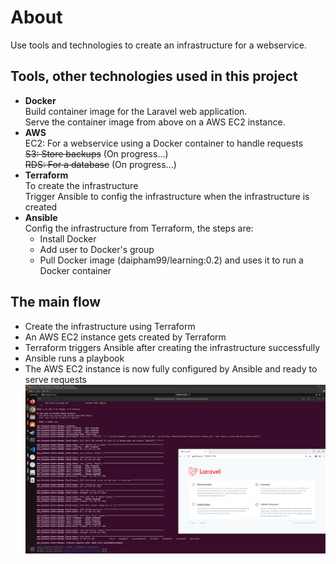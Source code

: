 # About  
Use tools and technologies to create an infrastructure for a webservice.
## Tools, other technologies used in this project
- **Docker**  
    Build container image for the Laravel web application.  
    Serve the container image from above on a AWS EC2 instance.  
- **AWS**  
    EC2:  For a webservice using a Docker container to handle requests  
    ~~S3:  Store backups~~ (On progress...)  
    ~~RDS: For a database~~ (On progress...)  
- **Terraform**  
    To create the infrastructure  
    Trigger Ansible to config the infrastructure when the infrastructure is created  
- **Ansible**  
    Config the infrastructure from Terraform, the steps are:  
    - Install Docker  
    - Add user to Docker's group  
    - Pull Docker image (daipham99/learning:0.2) and uses it to run a Docker container  

## The main flow  
- Create the infrastructure using Terraform
- An AWS EC2 instance gets created by Terraform
- Terraform triggers Ansible after creating the infrastructure successfully
- Ansible runs a playbook 
- The AWS EC2 instance is now fully configured by Ansible and ready to serve requests
![alt text](result.png)